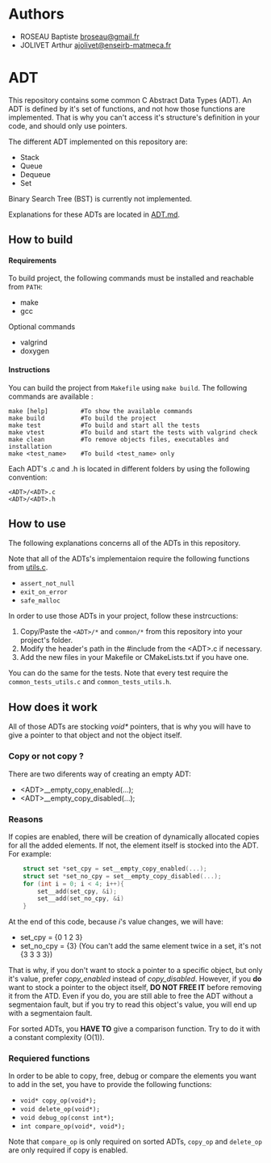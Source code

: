 # Authors
- ROSEAU Baptiste [broseau@gmail.fr](mailto:broseau@gmail.fr)
- JOLIVET Arthur [ajolivet@enseirb-matmeca.fr](mailto:ajolivet@enseirb-matmeca.fr)

# ADT
This repository contains some common C Abstract Data Types (ADT).
An ADT is defined by it's set of functions, and not how those functions are implemented. That is why you can't access it's structure's definition
in your code, and should only use pointers.

The different ADT implemented on this repository are:
- Stack
- Queue
- Dequeue
- Set

Binary Search Tree (BST) is currently not implemented.

Explanations for these ADTs are located in [ADT.md](./ADT.md).


## How to build
#### Requirements
To build project, the following commands must be installed and reachable from `PATH`:
- make
- gcc

Optional commands
- valgrind
- doxygen

#### Instructions
You can build the project from `Makefile` using `make build`.
The following commands are available :
```
make [help]         #To show the available commands
make build          #To build the project
make test           #To build and start all the tests
make vtest          #To build and start the tests with valgrind check
make clean          #To remove objects files, executables and installation
make <test_name>    #To build <test_name> only
```

Each ADT's .c and .h is located in different folders by using the following convention:
```
<ADT>/<ADT>.c
<ADT>/<ADT>.h
```


## How to use
The following explanations concerns all of the ADTs in this repository.

Note that all of the ADTs's implementaion require the following functions from [utils.c](./C/utils.c).
- `assert_not_null`
- `exit_on_error`
- `safe_malloc`

In order to use those ADTs in your project, follow these instrcuctions:
1. Copy/Paste the `<ADT>/*` and `common/*` from this repository into your project's folder.
2. Modify the header's path in the #include from the \<ADT\>.c if necessary.
4. Add the new files in your Makefile or CMakeLists.txt if you have one.

You can do the same for the tests. Note that every test require the `common_tests_utils.c` and `common_tests_utils.h`.


## How does it work
All of those ADTs are stocking _void*_ pointers, that is why you will have to give a pointer to that object and not the object itself.


### Copy or not copy ?
There are two diferents way of creating an empty ADT:
- \<ADT\>__empty_copy_enabled(...);
- \<ADT\>__empty_copy_disabled(...);


### Reasons
If copies are enabled, there will be creation of dynamically allocated copies for all the added elements.
If not, the element itself is stocked into the ADT.
For example:
```c
    struct set *set_cpy = set__empty_copy_enabled(...);
    struct set *set_no_cpy = set__empty_copy_disabled(...);
    for (int i = 0; i < 4; i++){
        set__add(set_cpy, &i);
        set__add(set_no_cpy, &i)
    }
```

At the end of this code, because *i*'s value changes, we will have:
- set_cpy = {0 1 2 3}
- set_no_cpy = {3} (You can't add the same element twice in a set, it's not {3 3 3 3})

That is why, if you don't want to stock a pointer to a specific object, but only it's value, prefer *copy_enabled* instead of *copy_disabled*.
However, if you **do** want to stock a pointer to the object itself, **DO NOT FREE IT** before removing it from the ATD. Even if you do, you are still able to free the ADT without a segmentaion fault, but if you try to read this object's value, you will end up with a segmentaion fault.

For sorted ADTs, you **HAVE TO** give a comparison function.
Try to do it with a constant complexity (O(1)).

### Requiered functions
In order to be able to copy, free, debug or compare the elements you want to add in the set, you have to provide the following functions:
- `void* copy_op(void*);`
- `void delete_op(void*);`
- `void debug_op(const int*);`
- `int compare_op(void*, void*);`

Note that `compare_op` is only required on sorted ADTs, `copy_op` and `delete_op` are only required if copy is enabled.
